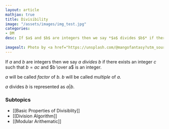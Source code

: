 ```yaml
---
layout: article
mathjax: true
title: Divisibility
image: "/assets/images/img_test.jpg"
categories:
- DM
desc: If $a$ and $b$ are integers then we say *$a$ divides $b$* if there exists an integer $c$ such that $b=ac$ and $b \over a$ is an integer.
 
imagealt: Photo by <a href="https://unsplash.com/@mangofantasy?utm_source=unsplash&utm_medium=referral&utm_content=creditCopyText">Tim Johnson</a> on <a href="https://unsplash.com/s/photos/logic?utm_source=unsplash&utm_medium=referral&utm_content=creditCopyText">Unsplash</a>
---
```

If $a$ and $b$ are integers then we say *$a$ divides $b$* if there exists an integer $c$ such that $b=ac$ and $b \over a$ is an integer.

$a$ will be called *factor* of $b$.
$b$ will be called *multiple* of $a$.

$a$ divides $b$ is represented as $a | b$.

### Subtopics
- [[Basic Properties of Divisiblity]]
- [[Division Algorithm]]
- [[Modular Arithematic]]